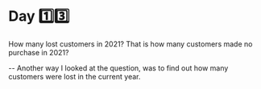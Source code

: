 # Day 1️⃣3️⃣

How many lost customers in 2021? That is how many customers made no purchase in 2021?

-- Another way I looked at the question, was to find out how many customers were lost in the current year.
